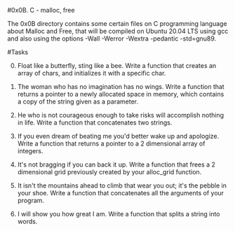 #0x0B. C - malloc, free

The 0x0B directory contains some certain files on C programming language about Malloc and Free, that will be compiled on Ubuntu 20.04 LTS using gcc and also using the options -Wall -Werror -Wextra -pedantic -std=gnu89.

#Tasks

0. Float like a butterfly, sting like a bee.
Write a function that creates an array of chars, and initializes it with a specific char.

1. The woman who has no imagination has no wings.
Write a function that returns a pointer to a newly allocated space in memory, which contains a copy of the string given as a parameter.

2. He who is not courageous enough to take risks will accomplish nothing in life.
Write a function that concatenates two strings.

3. If you even dream of beating me you'd better wake up and apologize.
Write a function that returns a pointer to a 2 dimensional array of integers.

4. It's not bragging if you can back it up.
Write a function that frees a 2 dimensional grid previously created by your alloc_grid function.

5. It isn't the mountains ahead to climb that wear you out; it's the pebble in your shoe.
Write a function that concatenates all the arguments of your program.

6. I will show you how great I am.
Write a function that splits a string into words.
